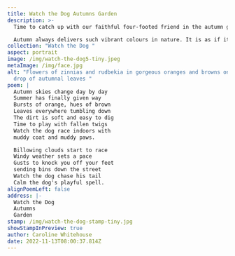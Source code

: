 ```yaml
---
title: Watch the Dog Autumns Garden
description: >-
  Time to catch up with our faithful four-footed friend in the autumn garden.

  Autumn always delivers such vibrant colours in nature. It is as if it is setting itself on fire, going out in a blaze of glory before the winter takes hold. The days are getting shorter and colder and the garden starts putting itself to sleep.
collection: "Watch the Dog "
aspect: portrait
image: /img/watch-the-dog5-tiny.jpeg
metaImage: /img/face.jpg
alt: "Flowers of zinnias and rudbekia in gorgeous oranges and browns on a back
  drop of autumnal leaves "
poem: |
  Autumn skies change day by day
  Summer has finally given way
  Bursts of orange, hues of brown
  Leaves everywhere tumbling down
  The dirt is soft and easy to dig
  Time to play with fallen twigs
  Watch the dog race indoors with
  muddy coat and muddy paws.

  Billowing clouds start to race
  Windy weather sets a pace
  Gusts to knock you off your feet
  sending bins down the street
  Watch the dog chase his tail
  Calm the dog's playful spell.
alignPoemLeft: false
address: |-
  Watch the Dog
  Autumns 
  Garden
stamp: /img/watch-the-dog-stamp-tiny.jpg
showStampInPreview: true
author: Caroline Whitehouse
date: 2022-11-13T08:00:37.814Z
---
```

